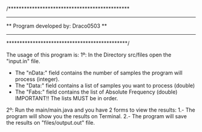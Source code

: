 /**********************************************
**					                         **
**	    Program developed by: Draco0503      **
**					                         **
**********************************************/


The usage of this program is:
1º: In the Directory src/files open the "input.in" file.
   - The "nData:" field contains the number of samples the program will process (integer).
   - The "Data:" field contains a list of samples you want to process (double)
   - The "Fabs:" field contains the list of Absolute Frequency (double)
     IMPORTANT!! The lists MUST be in order.

2º: Run the main/main.java and you have 2 forms to view the results:
   1.- The program will show you the results on Terminal.
   2.- The program will save the results on "files/output.out" file.